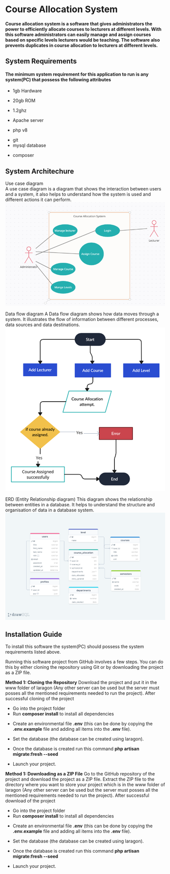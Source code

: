 # Course Allocation System

#### Course allocation system is a software that gives administrators the power to efficiently allocate courses to lecturers at different levels. With this software administrators can easily manage and assign courses based on specific levels lecturers would be teaching. The software also prevents duplicates in course allocation to lecturers at different levels.

## System Requirements

#### The minimum system requirement for this application to run is any system(PC) that possess the following attributes

-   1gb Hardware

*   20gb ROM

-   1.2ghz

*   Apache server

-   php v8

*   git
*   mysql database

-   composer

## System Architechure

Use case diagram  
 A use case diagram is a diagram that shows the interaction between users and a system, it also helps to understand how the system is used and different actions it can perform.
!["Use case Diagram"](/public/img/Course_allocation_system_Usecase_diagram.png)

Data flow diagram
A Data flow diagram shows how data moves through a system. It illustrates the flow of information between different processes, data sources and data destinations.
!["Dataflow diagram"](/public/img/Course_allocation_system_Dataflow_diagram.png)

ERD (Entity Relationship diagram)
This diagram shows the relationship between entities in a database. It helps to understand the structure and organisation of data in a database system.
![Alt text](/public/img/erd.png)

## Installation Guide

To install this software the system(PC) should possess the system requirements listed above.

Running this software project from GitHub involves a few steps. You can do this by either cloning the repository using Git or by downloading the project as a ZIP file.

**Method 1: Cloning the Repository**
Download the project and put it in the www folder of laragon (Any other server can be used but the server must posses all the mentioned requirements needed to run the project).
After successful cloning of the project

-   Go into the project folder
-   Run **composer install** to install all dependencies

*   Create an environmental file **.env** (this can be done by copying the **.env.example** file and adding all items into the **.env** file).

-   Set the database (the database can be created using laragon).

*   Once the database is created run this command
    **php artisan migrate:fresh --seed**

-   Launch your project.

**Method 1: Downloading as a ZIP File**
Go to the GitHub repository of the project and download the project as a ZIP file.
Extract the ZIP file to the directory where you want to store your project which is in the www folder of laragon (Any other server can be used but the server must posses all the mentioned requirements needed to run the project).
After successful download of the project

-   Go into the project folder
-   Run **composer install** to install all dependencies

*   Create an environmental file **.env** (this can be done by copying the **.env.example** file and adding all items into the **.env** file).

-   Set the database (the database can be created using laragon).

*   Once the database is created run this command
    **php artisan migrate:fresh --seed**

-   Launch your project.
